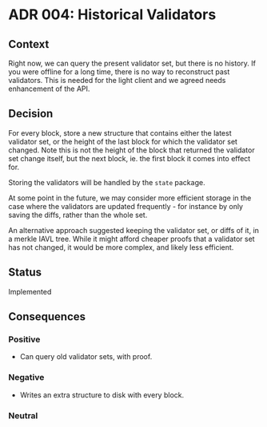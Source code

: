 # ADR 004: Historical Validators

## Context

Right now, we can query the present validator set, but there is no history.
If you were offline for a long time, there is no way to reconstruct past validators. This is needed for the light client and we agreed needs enhancement of the API.

## Decision

For every block, store a new structure that contains either the latest validator set,
or the height of the last block for which the validator set changed. Note this is not
the height of the block that returned the validator set change itself, but the next block,
ie. the first block it comes into effect for.

Storing the validators will be handled by the `state` package.

At some point in the future, we may consider more efficient storage in the case where the validators
are updated frequently - for instance by only saving the diffs, rather than the whole set.

An alternative approach suggested keeping the validator set, or diffs of it, in a merkle IAVL tree.
While it might afford cheaper proofs that a validator set has not changed, it would be more complex,
and likely less efficient.

## Status

Implemented

## Consequences

### Positive

- Can query old validator sets, with proof.

### Negative

- Writes an extra structure to disk with every block.

### Neutral
